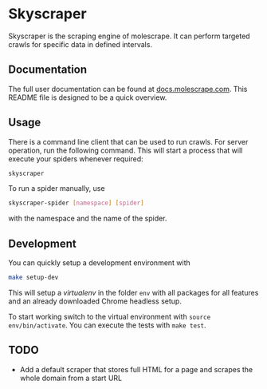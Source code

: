 # Skyscraper

Skyscraper is the scraping engine of molescrape. It can perform targeted
crawls for specific data in defined intervals.


## Documentation

The full user documentation can be found at
[docs.molescrape.com](https://docs.molescrape.com/). This README file is
designed to be a quick overview.


## Usage

There is a command line client that can be used to run crawls. For server
operation, run the following command. This will start a process that will
execute your spiders whenever required:

```bash
skyscraper
```

To run a spider manually, use

```bash
skyscraper-spider [namespace] [spider]
```

with the namespace and the name of the spider.


## Development

You can quickly setup a development environment with

```bash
make setup-dev
```

This will setup a *virtualenv* in the folder `env` with all packages for
all features and an already downloaded Chrome headless setup.

To start working switch to the virtual environment with
`source env/bin/activate`. You can execute the tests with `make test`.


## TODO

* Add a default scraper that stores full HTML for a page and scrapes the
  whole domain from a start URL
